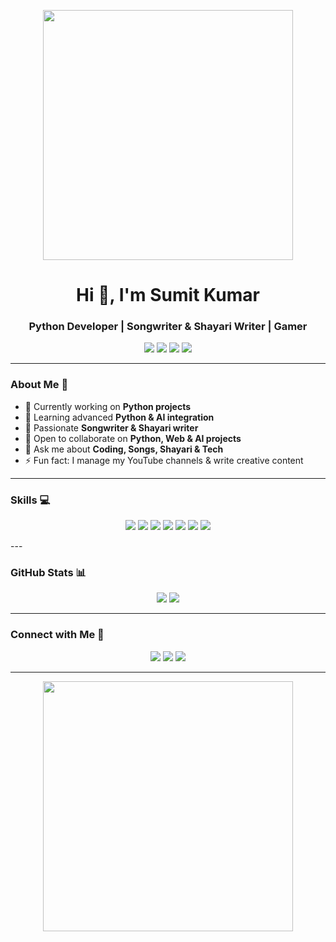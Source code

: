 <p align="center">
  <img src="https://media1.giphy.com/media/v1.Y2lkPTc5MGI3NjExZDBlaGZ1czU0bWRhZnkybXRvZmxvOGhiYnI1cHhpbTlpdjVrNmsyYyZlcD12MV9pbnRlcm5hbF9naWZfYnlfaWQmY3Q9Zw/12Ay4ElBWg6mdO/giphy.gif" width="400" />
</p>

<h1 align="center">Hi 👋, I'm Sumit Kumar</h1>
<h3 align="center">Python Developer | Songwriter & Shayari Writer | Gamer</h3>

<p align="center">
  <img src="https://img.shields.io/badge/💻-Python%20Projects-blue?style=for-the-badge" />
  <img src="https://img.shields.io/badge/🎵-Songwriter-green?style=for-the-badge" />
  <img src="https://img.shields.io/badge/✍️-Shayari%20Writer-red?style=for-the-badge" />
  <img src="https://img.shields.io/badge/🎮-Gamer-purple?style=for-the-badge" />
</p>

---

### About Me 🚀
- 🔭 Currently working on **Python projects**  
- 🌱 Learning advanced **Python & AI integration**  
- 🎵 Passionate **Songwriter & Shayari writer**  
- 👯 Open to collaborate on **Python, Web & AI projects**  
- 💬 Ask me about **Coding, Songs, Shayari & Tech**  
- ⚡ Fun fact: I manage my YouTube channels & write creative content  

---

### Skills 💻
<p align="center">
  <!-- Learning badges -->
  <img src="https://img.shields.io/badge/Learning-Python-ff69b4?style=for-the-badge" />
  <img src="https://img.shields.io/badge/Learning-HTML5-ff69b4?style=for-the-badge" />
  <img src="https://img.shields.io/badge/Learning-CSS3-ff69b4?style=for-the-badge" />
  <img src="https://img.shields.io/badge/Learning-JavaScript-ff69b4?style=for-the-badge" />
  <img src="https://img.shields.io/badge/Learning-React-ff69b4?style=for-the-badge" />
  <img src="https://img.shields.io/badge/Learning-Firebase-ff69b4?style=for-the-badge" />
  <img src="https://img.shields.io/badge/Learning-AI-ff69b4?style=for-the-badge" />
</p>
---

### GitHub Stats 📊
<p align="center">
  <img src="https://github-readme-stats.vercel.app/api?username=officialsumitkumarin-boop&show_icons=true&theme=radical" />
  <img src="https://github-readme-streak-stats.herokuapp.com/?user=officialsumitkumarin-boop&theme=radical" />
</p>

---

### Connect with Me 🤝
<p align="center">
  <a href="https://t.me/ll_SANKI_II"><img src="https://img.shields.io/badge/Telegram-0088cc?style=for-the-badge&logo=telegram&logoColor=white" /></a>
  <a href="https://instagram.com/sumitkumaronline"><img src="https://img.shields.io/badge/Instagram-E4405F?style=for-the-badge&logo=instagram&logoColor=white" /></a>
  <a href="https://t.me/TEAMSANKI"><img src="https://img.shields.io/badge/Telegram-0088cc?style=for-the-badge&logo=telegram&logoColor=black" /></a>
</p>

---

<p align="center">
  <img src="https://media4.giphy.com/media/v1.Y2lkPTc5MGI3NjExaDZ1d2x3Nmo4aXJiNDgxbDZveHBmN3J5dTgxZ3p6cHg5NzN5MDNsZCZlcD12MV9pbnRlcm5hbF9naWZfYnlfaWQmY3Q9Zw/Ws6T5PN7wHv3cY8xy8/giphy.gif" width="400" />
</p>
